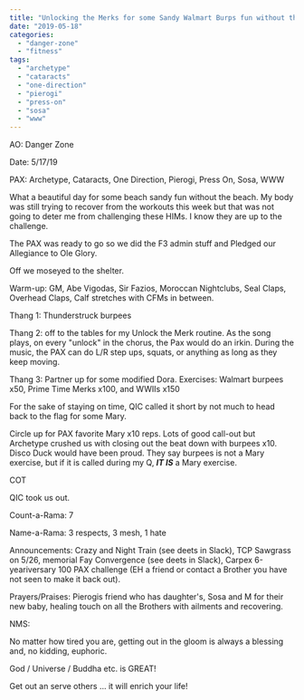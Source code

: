 ```yaml
---
title: "Unlocking the Merks for some Sandy Walmart Burps fun without the beach after being Thunderstruck"
date: "2019-05-18"
categories: 
  - "danger-zone"
  - "fitness"
tags: 
  - "archetype"
  - "cataracts"
  - "one-direction"
  - "pierogi"
  - "press-on"
  - "sosa"
  - "www"
---
```


AO: Danger Zone

Date: 5/17/19

PAX: Archetype, Cataracts, One Direction, Pierogi, Press On, Sosa, WWW

What a beautiful day for some beach sandy fun without the beach. My body was still trying to recover from the workouts this week but that was not going to deter me from challenging these HIMs. I know they are up to the challenge.

The PAX was ready to go so we did the F3 admin stuff and Pledged our Allegiance to Ole Glory.

Off we moseyed to the shelter.

Warm-up: GM, Abe Vigodas, Sir Fazios, Moroccan Nightclubs, Seal Claps, Overhead Claps, Calf stretches with CFMs in between.

Thang 1: Thunderstruck burpees

Thang 2: off to the tables for my Unlock the Merk routine. As the song plays, on every "unlock" in the chorus, the Pax would do an irkin. During the music, the PAX can do L/R step ups, squats, or anything as long as they keep moving.

Thang 3: Partner up for some modified Dora. Exercises: Walmart burpees x50, Prime Time Merks x100, and WWIIs x150

For the sake of staying on time, QIC called it short by not much to head back to the flag for some Mary.

Circle up for PAX favorite Mary x10 reps. Lots of good call-out but Archetype crushed us with closing out the beat down with burpees x10. Disco Duck would have been proud. They say burpees is not a Mary exercise, but if it is called during my Q, **_IT IS_** a Mary exercise.

COT

QIC took us out.

Count-a-Rama: 7

Name-a-Rama: 3 respects, 3 mesh, 1 hate

Announcements: Crazy and Night Train (see deets in Slack), TCP Sawgrass on 5/26, memorial Fay Convergence (see deets in Slack), Carpex 6-yeariversary 100 PAX challenge (EH a friend or contact a Brother you have not seen to make it back out).

Prayers/Praises: Pierogis friend who has daughter's, Sosa and M for their new baby, healing touch on all the Brothers with ailments and recovering.

NMS:

No matter how tired you are, getting out in the gloom is always a blessing and, no kidding, euphoric.

God / Universe / Buddha etc. is GREAT!

Get out an serve others ... it will enrich your life!
